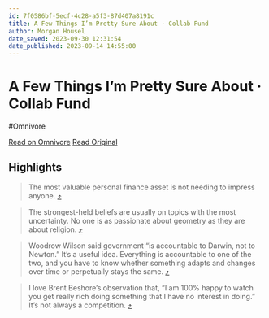 ```yaml
---
id: 7f0586bf-5ecf-4c28-a5f3-87d407a8191c
title: A Few Things I’m Pretty Sure About · Collab Fund
author: Morgan Housel
date_saved: 2023-09-30 12:31:54
date_published: 2023-09-14 14:55:00
---
```


# A Few Things I’m Pretty Sure About · Collab Fund
#Omnivore

[Read on Omnivore](https://omnivore.app/me/https-collabfund-com-blog-a-few-things-im-pretty-sure-about-0923-18ae661a9e6)
[Read Original](https://collabfund.com/blog/a-few-things-im-pretty-sure-about-0923)

## Highlights

> The most valuable personal finance asset is not needing to impress anyone. [⤴️](https://omnivore.app/me/https-collabfund-com-blog-a-few-things-im-pretty-sure-about-0923-18ae661a9e6#ffb40305-c43f-45c4-b256-aa96a4507743) 

> The strongest-held beliefs are usually on topics with the most uncertainty. No one is as passionate about geometry as they are about religion. [⤴️](https://omnivore.app/me/https-collabfund-com-blog-a-few-things-im-pretty-sure-about-0923-18ae661a9e6#75c0e2c2-363f-4f86-825a-0a99c81f7f5f) 

> Woodrow Wilson said government “is accountable to Darwin, not to Newton.” It’s a useful idea. Everything is accountable to one of the two, and you have to know whether something adapts and changes over time or perpetually stays the same. [⤴️](https://omnivore.app/me/https-collabfund-com-blog-a-few-things-im-pretty-sure-about-0923-18ae661a9e6#1311c87d-7728-48dd-be1d-4068ec29db6a) 

> I love Brent Beshore’s observation that, “I am 100% happy to watch you get really rich doing something that I have no interest in doing.” It’s not always a competition. [⤴️](https://omnivore.app/me/https-collabfund-com-blog-a-few-things-im-pretty-sure-about-0923-18ae661a9e6#77630aa2-efa9-40fb-8e2c-cdf75ee5cf41) 

